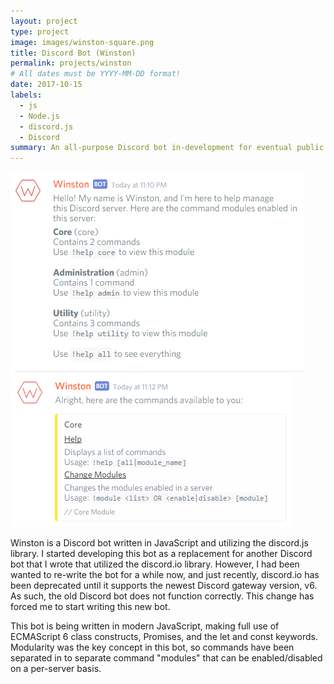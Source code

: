 ```yaml
---
layout: project
type: project
image: images/winston-square.png
title: Discord Bot (Winston)
permalink: projects/winston
# All dates must be YYYY-MM-DD format!
date: 2017-10-15
labels:
  - js
  - Node.js
  - discord.js
  - Discord
summary: An all-purpose Discord bot in-development for eventual public use in any Discord server.
---
```


<div class="ui medium rounded images">
  <img class="ui image" src="../images/winston-sample-1.png">
  <img class="ui image" src="../images/winston-sample-2.png">
</div>

Winston is a Discord bot written in JavaScript and utilizing the discord.js library. I started developing this bot as a replacement for another Discord bot that I wrote that utilized the discord.io library. However, I had been wanted to re-write the bot for a while now, and just recently, discord.io has been deprecated until it supports the newest Discord gateway version, v6. As such, the old Discord bot does not function correctly. This change has forced me to start writing this new bot.

This bot is being written in modern JavaScript, making full use of ECMAScript 6 class constructs, Promises, and the let and const keywords. Modularity was the key concept in this bot, so commands have been separated in to separate command "modules" that can be enabled/disabled on a per-server basis.
